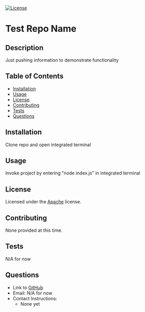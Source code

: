 [![License](https://img.shields.io/badge/License-Apache%202.0-blue.svg)](https://opensource.org/licenses/Apache-2.0)
# Test Repo Name

## Description
Just pushing information to demonstrate functionality

## Table of Contents
* [Installation](#installation)
* [Usage](#usage)
* [License](#license)
* [Contributing](#contributing)
* [Tests](#tests)
* [Questions](#questions)

## Installation
Clone repo and open integrated terminal

## Usage
Invoke project by entering "node index.js" in integrated terminal

## License 
Licensed under the [Apache](https://opensource.org/licenses/Apache-2.0) license.

## Contributing
None provided at this time.

## Tests
N/A for now

## Questions 
* Link to [GitHub](https://github.com/HayWah27)
* Email: N/A for now
* Contact Instructions: 
  * None yet